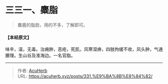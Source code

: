 # 三三一、麋脂


> 麋鹿的脂肪，用的不多，了解即可。

#### 【本经原文】
味辛，温，无毒。治痈肿，恶疮，死肌，风寒湿痹，四肢拘缓不收，风头肿，气通腠理。生山谷及淮海边。一名官脂。

---

> 作者: [AcuHerb](https://acuherb.xyz)  
> URL: https://acuherb.xyz/posts/331.%E9%BA%8B%E8%84%82/  

